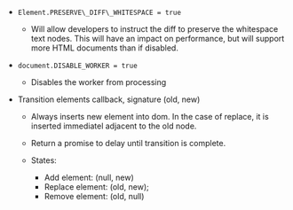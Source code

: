 - `Element.PRESERVE\_DIFF\_WHITESPACE = true`
  - Will allow developers to instruct the diff to preserve the whitespace text
    nodes.  This will have an impact on performance, but will support more HTML
    documents than if disabled.

- `document.DISABLE_WORKER = true`
  - Disables the worker from processing

- Transition elements callback, signature (old, new)
  - Always inserts new element into dom.  In the case of replace, it is
    inserted immediatel adjacent to the old node.
  - Return a promise to delay until transition is complete.

  - States:
    - Add element: (null, new)
    - Replace element: (old, new);
    - Remove element: (old, null)
